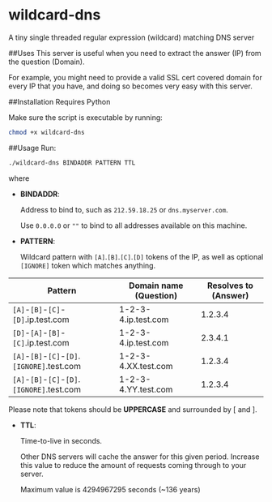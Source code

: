 wildcard-dns
============

A tiny single threaded regular expression (wildcard) matching DNS server


##Uses
This server is useful when you need to extract the answer (IP) from the question (Domain).

For example, you might need to provide a valid SSL cert covered domain for every IP that you have, and 
doing so becomes very easy with this server.

##Installation
Requires Python

Make sure the script is executable by running:
```bash
chmod +x wildcard-dns
```

##Usage
Run:
```bash
./wildcard-dns BINDADDR PATTERN TTL
```

where

- **BINDADDR**: 
  
  Address to bind to, such as `212.59.18.25` or `dns.myserver.com`.

  Use `0.0.0.0` or `""` to bind to all addresses available on this machine.
  
- **PATTERN**:
  
  Wildcard pattern with `[A]`.`[B]`.`[C]`.`[D]` tokens of the IP,
  as well as optional `[IGNORE]` token which matches anything.
  
Pattern | Domain name (Question) | Resolves to (Answer)
--- | --- | ---
`[A]`-`[B]`-`[C]`-`[D]`.ip.test.com | 1-2-3-4.ip.test.com | 1.2.3.4
`[D]`-`[A]`-`[B]`-`[C]`.ip.test.com | 1-2-3-4.ip.test.com | 2.3.4.1
`[A]`-`[B]`-`[C]`-`[D]`.`[IGNORE]`.test.com | 1-2-3-4.XX.test.com | 1.2.3.4
`[A]`-`[B]`-`[C]`-`[D]`.`[IGNORE]`.test.com | 1-2-3-4.YY.test.com | 1.2.3.4

  Please note that tokens should be **UPPERCASE** and surrounded by [ and ].

- **TTL**:

  Time-to-live in seconds. 
  
  Other DNS servers will cache the answer for this given period.
  Increase this value to reduce the amount of requests coming through to your server.
  
  Maximum value is 4294967295 seconds (~136 years)
